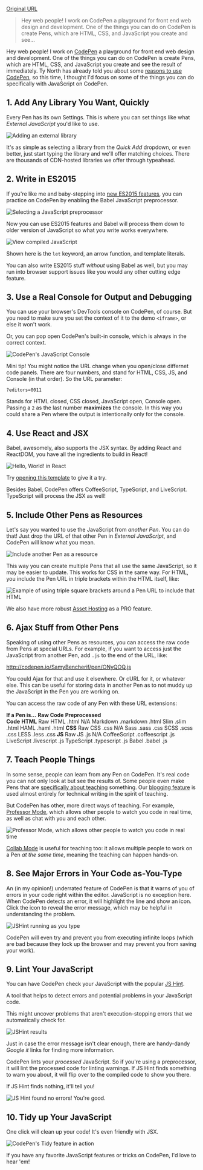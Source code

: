 
[Original URL](https://www.sitepoint.com/cool-things-codepen-javascript/)

> Hey web people! I work on CodePen a playground for front end web design and development. One of the things you can do on CodePen is create Pens, which are HTML, CSS, and JavaScript you create and see...

Hey web people! I work on [CodePen](http://codepen.io/) a playground for front end web design and development. One of the things you can do on CodePen is create Pens, which are HTML, CSS, and JavaScript you create and see the result of immediately. Ty North has already told you about some [reasons to use CodePen](https://www.sitepoint.com/9-reasons-should-using-codepen/), so this time, I thought I'd focus on some of the things you can do specifically with JavaScript on CodePen.

## 1\. Add Any Library You Want, Quickly

Every Pen has its own Settings. This is where you can set things like what _External JavaScript_ you'd like to use.

![Adding an external library](https://dab1nmslvvntp.cloudfront.net/wp-content/uploads/2016/06/146494561810-things-add-lib.gif)

It's as simple as selecting a library from the _Quick Add_ dropdown, or even better, just start typing the library and we'll offer matching choices. There are thousands of CDN-hosted libraries we offer through typeahead.

## 2\. Write in ES2015

If you're like me and baby-stepping into [new ES2015 features](https://css-tricks.com/lets-learn-es2015/), you can practice on CodePen by enabling the Babel JavaScript preprocessor.

![Selecting a JavaScript preprocessor](https://dab1nmslvvntp.cloudfront.net/wp-content/uploads/2016/06/1464945632babel.gif)

Now you can use ES2015 features and Babel will process them down to older version of JavaScript so what you write works everywhere.

![View compiled JavaScript](https://dab1nmslvvntp.cloudfront.net/wp-content/uploads/2016/06/1464945650es2015.gif)

Shown here is the `let` keyword, an arrow function, and template literals.

You can also write ES2015 stuff _without_ using Babel as well, but you may run into browser support issues like you would any other cutting edge feature.

## 3\. Use a Real Console for Output and Debugging

You can use your browser's DevTools console on CodePen, of course. But you need to make sure you set the context of it to the demo `<iframe>`, or else it won't work.

Or, you can pop open CodePen's built-in console, which is always in the correct context.

![CodePen's JavaScript Console](https://dab1nmslvvntp.cloudfront.net/wp-content/uploads/2016/06/1464945638codepen-javascript-console.gif)

Mini tip! You might notice the URL change when you open/close differnet code panels. There are four numbers, and stand for HTML, CSS, JS, and Console (in that order). So the URL parameter:

```
?editors=0011
```

Stands for HTML closed, CSS closed, JavaScript open, Console open. Passing a `2` as the last number **maximizes** the console. In this way you could share a Pen where the output is intentionally only for the console.

## 4\. Use React and JSX

Babel, awesomely, also supports the JSX syntax. By adding React and ReactDOM, you have all the ingredients to build in React!

![Hello, World! in React](https://dab1nmslvvntp.cloudfront.net/wp-content/uploads/2016/06/1464945664hello-world.gif)

Try [opening this template](http://codepen.io/pen?template=yOmpBV) to give it a try.

Besides Babel, CodePen offers CoffeeScript, TypeScript, and LiveScript. TypeScript will process the JSX as well!

## 5\. Include Other Pens as Resources

Let's say you wanted to use the JavaScript from _another Pen_. You can do that! Just drop the URL of that other Pen in _External JavaScript_, and CodePen will know what you mean.

![Include another Pen as a resource](https://dab1nmslvvntp.cloudfront.net/wp-content/uploads/2016/06/1464945695pen-as-resource1.png)

This way you can create multiple Pens that all use the same JavaScript, so it may be easier to update. This works for CSS in the same way. For HTML, you include the Pen URL in triple brackets within the HTML itself, like:

![Example of using triple square brackets around a Pen URL to include that HTML](https://dab1nmslvvntp.cloudfront.net/wp-content/uploads/2016/06/1464945735triple-brackets.png)

We also have more robust [Asset Hosting](https://blog.codepen.io/documentation/pro-features/asset-hosting/) as a PRO feature.

## 6\. Ajax Stuff from Other Pens

Speaking of using other Pens as resources, you can access the raw code from Pens at special URLs. For example, if you want to access just the JavaScript from another Pen, add `.js` to the end of the URL, like:

<http://codepen.io/SamyBencherif/pen/ONyQOQ.js>

You could Ajax for that and use it elsewhere. Or cURL for it, or whatever else. This can be useful for storing data in another Pen as to not muddy up the JavaScript in the Pen you are working on.

You can access the raw code of any Pen with these URL extensions:

**If a Pen is...** **Raw Code** **Preprocessed<br>
Code** **HTML** Raw HTML .html N/A Markdown .markdown .html Slim .slim .html HAML .haml .html **CSS** Raw CSS .css N/A Sass .sass .css SCSS .scss .css LESS .less .css **JS** Raw JS .js N/A CoffeeScript .coffeescript .js LiveScript .livescript .js TypeScript .typescript .js Babel .babel .js

## 7\. Teach People Things

In some sense, people can learn from any Pen on CodePen. It's real code you can not only look at but see the results of. Some people even make Pens that are [specifically about teaching](http://codepen.io/netsi1964/pen/QbLLGW) something. Our [blogging feature](http://codepen.io/blogging) is used almost entirely for technical writing in the spirit of teaching.

But CodePen has other, more direct ways of teaching. For example, [Professor Mode](https://blog.codepen.io/documentation/pro-features/professor-mode/), which allows other people to watch you code in real time, as well as chat with you and each other.

![Professor Mode, which allows other people to watch you code in real time](https://dab1nmslvvntp.cloudfront.net/wp-content/uploads/2016/06/1464945716prof-mode.gif)

[Collab Mode](https://blog.codepen.io/documentation/pro-features/collab-mode/) is useful for teaching too: it allows multiple people to work on a Pen _at the same time_, meaning the teaching can happen hands-on.

## 8\. See Major Errors in Your Code as-You-Type

An (in my opinion!) underrated feature of CodePen is that it warns of you of errors in your code right within the editor. JavaScript is no exception here. When CodePen detects an error, it will highlight the line and show an icon. Click the icon to reveal the error message, which may be helpful in understanding the problem.

![JSHint running as you type](https://dab1nmslvvntp.cloudfront.net/wp-content/uploads/2016/06/1464945679inline-errors.gif)

CodePen will even try and prevent you from executing infinite loops (which are bad because they lock up the browser and may prevent you from saving your work).

## 9\. Lint Your JavaScript

You can have CodePen check your JavaScript with the popular [JS Hint](http://jshint.com/).

A tool that helps to detect errors and potential problems in your JavaScript code.

This might uncover problems that aren't execution-stopping errors that we automatically check for.

![JSHint results](https://dab1nmslvvntp.cloudfront.net/wp-content/uploads/2016/06/1464945685jshint.png)

Just in case the error message isn't clear enough, there are handy-dandy _Google it_ links for finding more information.

CodePen lints your _processed_ JavaScript. So if you're using a preprocessor, it will lint the processed code for linting warnings. If JS Hint finds something to warn you about, it will flip over to the compiled code to show you there.

If JS Hint finds nothing, it'll tell you!

![JS Hint found no errors! You're good.](https://dab1nmslvvntp.cloudfront.net/wp-content/uploads/2016/06/1464945690no-errors.jpg)

## 10\. Tidy up Your JavaScript

One click will clean up your code! It's even friendly with JSX.

![CodePen's Tidy feature in action](https://dab1nmslvvntp.cloudfront.net/wp-content/uploads/2016/06/1464945729tidy.gif)

If you have any favorite JavaScript features or tricks on CodePen, I'd love to hear 'em!
